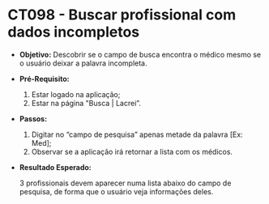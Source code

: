 # CT098 - Buscar profissional com dados incompletos

- **Objetivo:** Descobrir se o campo de busca encontra o médico mesmo se o usuário deixar a palavra incompleta.

- **Pré-Requisito:**
    1. Estar logado na aplicação;
    2. Estar na página "Busca | Lacrei”.

- **Passos:**
    1. Digitar no “campo de pesquisa” apenas metade da palavra [Ex: Med];
    2. Observar se a aplicação irá retornar a lista com os médicos.

- **Resultado Esperado:**
    
    3 profissionais devem aparecer numa lista abaixo do campo de pesquisa, de forma que o usuário veja informações deles.